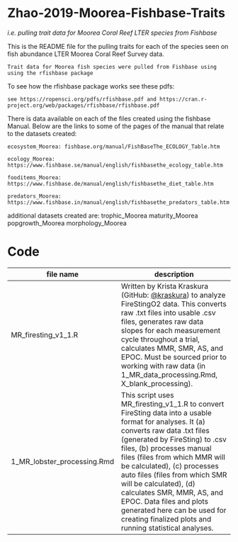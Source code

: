 # Zhao-2019-Moorea-Fishbase-Traits 
*i.e. pulling trait data for Moorea Coral Reef LTER species from Fishbase*

This  is the README file for the pulling traits for each of the species seen on fish abundance LTER Moorea Coral Reef Survey data. 

    Trait data for Moorea fish species were pulled from Fishbase using  using the rfishbase package 


To see how the rfishbase package works see these pdfs:

    see https://ropensci.org/pdfs/rfishbase.pdf and https://cran.r-project.org/web/packages/rfishbase/rfishbase.pdf


There is data available on each of the files created using the fishbase Manual. Below are the links to some of the pages of the manual that relate to the datasets created:

    ecosystem_Moorea: fishbase.org/manual/FishBaseThe_ECOLOGY_Table.htm

    ecology_Moorea: https://www.fishbase.se/manual/english/fishbasethe_ecology_table.htm

    fooditems_Moorea: https://www.fishbase.de/manual/english/fishbasethe_diet_table.htm

    predators_Moorea: https://www.fishbase.in/manual/english/fishbasethe_predators_table.htm



additional datasets created are:
    trophic_Moorea
    maturity_Moorea
    popgrowth_Moorea
    morphology_Moorea

# Code

file name | description 
---|-----------
MR_firesting_v1_1.R | Written by Krista Kraskura (GitHub: [@kraskura](https://github.com/kraskura)) to analyze FireStingO2 data. This converts raw .txt files into usable .csv files, generates raw data slopes for each measurement cycle throughout a trial, calculates MMR, SMR, AS, and EPOC. Must be sourced prior to working with raw data (in 1_MR_data_processing.Rmd, X_blank_processing).
1_MR_lobster_processing.Rmd | This script uses MR_firesting_v1_1.R to convert FireSting data into a usable format for analyses. It (a) converts raw data .txt files (generated by FireSting) to .csv files, (b) processes manual files (files from which MMR will be calculated), (c) processes auto files (files from which SMR will be calculated), (d) calculates SMR, MMR, AS, and EPOC. Data files and plots generated here can be used for creating finalized plots and running statistical analyses.
